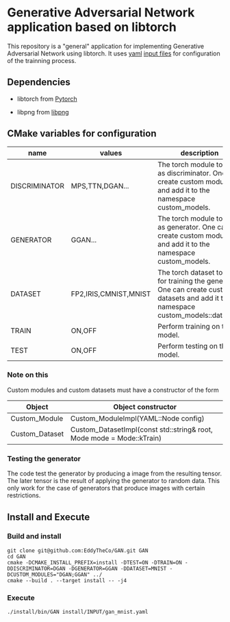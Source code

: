 # Generative Adversarial Network application based on libtorch

This repository is a "general" application for implementing Generative Adversarial Network  using libtorch.
It uses [yaml](https://github.com/jbeder/yaml-cpp) [input files](INPUT) for configuration of the trainning process. 

## Dependencies 

* libtorch from [Pytorch](https://pytorch.org/)

* libpng  from [libpng](http://www.libpng.org/pub/png/libpng.html)

## CMake variables for configuration

|name|values|description|
|----|------|-----------|
|DISCRIMINATOR|MPS,TTN,DGAN...|The torch module to use as discriminator. One can create custom modules and add it to the namespace custom_models.|
|GENERATOR|GGAN...|The torch module to use as generator. One can create custom modules and add it to the namespace custom_models.|
|DATASET|FP2,IRIS,CMNIST,MNIST|The torch dataset to use for training the generator. One can create custom datasets and add it to the namespace custom_models::datasets.|
|TRAIN|ON,OFF|Perform training on the model.|
|TEST|ON,OFF|Perform testing on the model.|

### Note on this

Custom modules and custom datasets must  have a constructor of the form 

|Object|Object constructor|
|-------------|------------------------------------|
|Custom_Module|Custom_ModuleImpl(YAML::Node config)|
|Custom_Dataset|Custom_DatasetImpl(const std::string& root, Mode mode = Mode::kTrain)|

### Testing the generator
 
The code test the generator by producing a image from the resulting tensor. The later tensor is the result of applying the generator to random data. This only work for the case of generators that produce images with certain restrictions. 
## Install and Execute

### Build and install
```
git clone git@github.com:EddyTheCo/GAN.git GAN 
cd GAN 
cmake -DCMAKE_INSTALL_PREFIX=install -DTEST=ON -DTRAIN=ON -DDISCRIMINATOR=DGAN -DGENERATOR=GGAN -DDATASET=MNIST -DCUSTOM_MODULES="DGAN;GGAN" ../
cmake --build . --target install -- -j4
```

### Execute
```
./install/bin/GAN install/INPUT/gan_mnist.yaml
```
